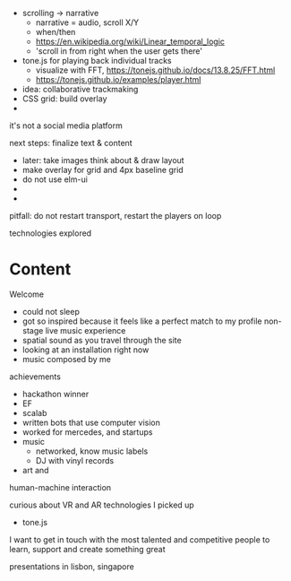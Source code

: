 - scrolling -> narrative
    - narrative = audio, scroll X/Y
    - when/then 
    - https://en.wikipedia.org/wiki/Linear_temporal_logic
    - 'scroll in from right when the user gets there'
- tone.js for playing back individual tracks
    - visualize with FFT, https://tonejs.github.io/docs/13.8.25/FFT.html
    - https://tonejs.github.io/examples/player.html
- idea: collaborative trackmaking
- CSS grid: build overlay
- 
it's not a social media platform

next steps:
finalize text & content
- later: take images
think about & draw layout
- make overlay for grid and 4px baseline grid
- do not use elm-ui
- 
- 
pitfall: do not restart transport, restart the players on loop

technologies explored


# Content
Welcome
- could not sleep
- got so inspired because it feels like a perfect match to my profile
non-stage live music experience
- spatial sound as you travel through the site
- looking at an installation right now
- music composed by me

achievements
- hackathon winner
- EF
- scalab
- written bots that use computer vision
- worked for mercedes, and startups
- music
    - networked, know music labels
    - DJ with vinyl records
- art and 

human-machine interaction

curious about VR and AR
technologies I picked up
- tone.js

I want to get in touch with the most talented and competitive people
to learn, support and create something great

presentations in lisbon, singapore
